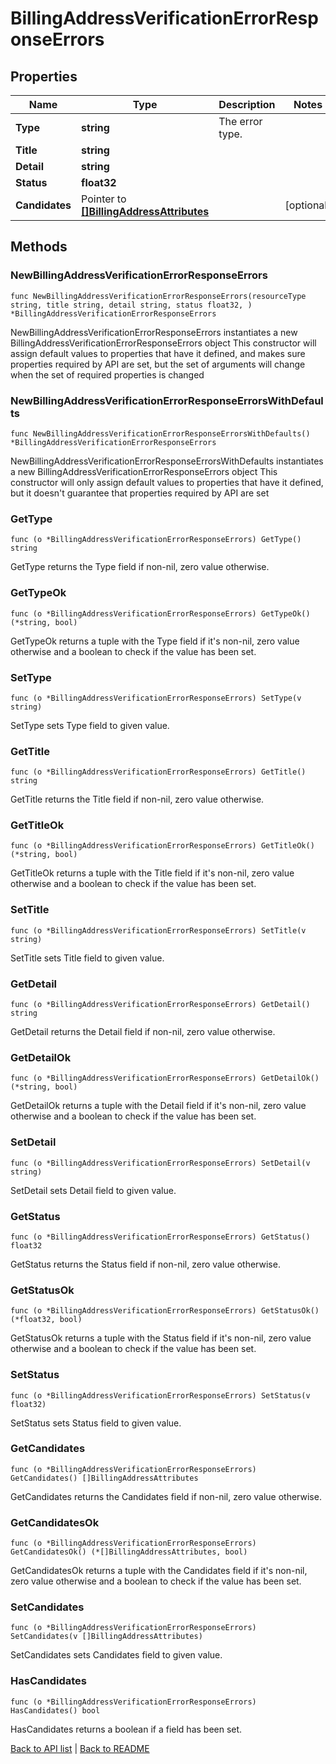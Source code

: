 # BillingAddressVerificationErrorResponseErrors

## Properties

Name | Type | Description | Notes
------------ | ------------- | ------------- | -------------
**Type** | **string** | The error type. | 
**Title** | **string** |  | 
**Detail** | **string** |  | 
**Status** | **float32** |  | 
**Candidates** | Pointer to [**[]BillingAddressAttributes**](BillingAddressAttributes.md) |  | [optional] 

## Methods

### NewBillingAddressVerificationErrorResponseErrors

`func NewBillingAddressVerificationErrorResponseErrors(resourceType string, title string, detail string, status float32, ) *BillingAddressVerificationErrorResponseErrors`

NewBillingAddressVerificationErrorResponseErrors instantiates a new BillingAddressVerificationErrorResponseErrors object
This constructor will assign default values to properties that have it defined,
and makes sure properties required by API are set, but the set of arguments
will change when the set of required properties is changed

### NewBillingAddressVerificationErrorResponseErrorsWithDefaults

`func NewBillingAddressVerificationErrorResponseErrorsWithDefaults() *BillingAddressVerificationErrorResponseErrors`

NewBillingAddressVerificationErrorResponseErrorsWithDefaults instantiates a new BillingAddressVerificationErrorResponseErrors object
This constructor will only assign default values to properties that have it defined,
but it doesn't guarantee that properties required by API are set

### GetType

`func (o *BillingAddressVerificationErrorResponseErrors) GetType() string`

GetType returns the Type field if non-nil, zero value otherwise.

### GetTypeOk

`func (o *BillingAddressVerificationErrorResponseErrors) GetTypeOk() (*string, bool)`

GetTypeOk returns a tuple with the Type field if it's non-nil, zero value otherwise
and a boolean to check if the value has been set.

### SetType

`func (o *BillingAddressVerificationErrorResponseErrors) SetType(v string)`

SetType sets Type field to given value.


### GetTitle

`func (o *BillingAddressVerificationErrorResponseErrors) GetTitle() string`

GetTitle returns the Title field if non-nil, zero value otherwise.

### GetTitleOk

`func (o *BillingAddressVerificationErrorResponseErrors) GetTitleOk() (*string, bool)`

GetTitleOk returns a tuple with the Title field if it's non-nil, zero value otherwise
and a boolean to check if the value has been set.

### SetTitle

`func (o *BillingAddressVerificationErrorResponseErrors) SetTitle(v string)`

SetTitle sets Title field to given value.


### GetDetail

`func (o *BillingAddressVerificationErrorResponseErrors) GetDetail() string`

GetDetail returns the Detail field if non-nil, zero value otherwise.

### GetDetailOk

`func (o *BillingAddressVerificationErrorResponseErrors) GetDetailOk() (*string, bool)`

GetDetailOk returns a tuple with the Detail field if it's non-nil, zero value otherwise
and a boolean to check if the value has been set.

### SetDetail

`func (o *BillingAddressVerificationErrorResponseErrors) SetDetail(v string)`

SetDetail sets Detail field to given value.


### GetStatus

`func (o *BillingAddressVerificationErrorResponseErrors) GetStatus() float32`

GetStatus returns the Status field if non-nil, zero value otherwise.

### GetStatusOk

`func (o *BillingAddressVerificationErrorResponseErrors) GetStatusOk() (*float32, bool)`

GetStatusOk returns a tuple with the Status field if it's non-nil, zero value otherwise
and a boolean to check if the value has been set.

### SetStatus

`func (o *BillingAddressVerificationErrorResponseErrors) SetStatus(v float32)`

SetStatus sets Status field to given value.


### GetCandidates

`func (o *BillingAddressVerificationErrorResponseErrors) GetCandidates() []BillingAddressAttributes`

GetCandidates returns the Candidates field if non-nil, zero value otherwise.

### GetCandidatesOk

`func (o *BillingAddressVerificationErrorResponseErrors) GetCandidatesOk() (*[]BillingAddressAttributes, bool)`

GetCandidatesOk returns a tuple with the Candidates field if it's non-nil, zero value otherwise
and a boolean to check if the value has been set.

### SetCandidates

`func (o *BillingAddressVerificationErrorResponseErrors) SetCandidates(v []BillingAddressAttributes)`

SetCandidates sets Candidates field to given value.

### HasCandidates

`func (o *BillingAddressVerificationErrorResponseErrors) HasCandidates() bool`

HasCandidates returns a boolean if a field has been set.


[Back to API list](../README.md#documentation-for-api-endpoints) | [Back to README](../README.md)

